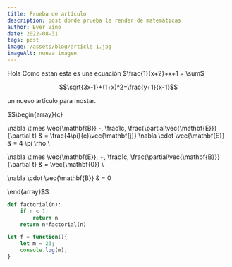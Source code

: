 ```yaml
---
title: Prueba de artículo
description: post donde prueba le render de matemáticas
author: Ever Vino
date: 2022-08-31
tags: post
image: /assets/blog/article-1.jpg
imageAlt: nueva imagen
---
```


Hola Como estan esta es una ecuación $\frac{1}{x+2}+x+1 = \sum$

$$\sqrt{3x-1}+(1+x)^2=\frac{y+1}{x-1}$$

un nuevo artículo para mostar.

$$\begin{array}{c}

\nabla \times \vec{\mathbf{B}} -\, \frac1c\, \frac{\partial\vec{\mathbf{E}}}{\partial t} &
= \frac{4\pi}{c}\vec{\mathbf{j}}    \nabla \cdot \vec{\mathbf{E}} & = 4 \pi \rho \\

\nabla \times \vec{\mathbf{E}}\, +\, \frac1c\, \frac{\partial\vec{\mathbf{B}}}{\partial t} & = \vec{\mathbf{0}} \\

\nabla \cdot \vec{\mathbf{B}} & = 0

\end{array}$$

```python
def factorial(n):
    if n < 1:
        return n
    return n*factorial(n)
```

```js
let f = function(){
    let m = 23;
    console.log(m);
}

```
